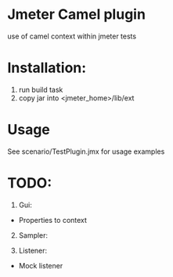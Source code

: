 # Jmeter Camel plugin
use of camel context within jmeter tests

# Installation:
1. run build task
2. copy jar into <jmeter_home>/lib/ext

# Usage
See scenario/TestPlugin.jmx for usage examples

# TODO:

1. Gui:
 * Properties to context

2. Sampler:

3. Listener:
* Mock listener

